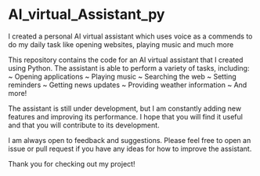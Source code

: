 # AI_virtual_Assistant_py
I created a personal AI virtual assistant which uses voice as a commends to do my daily task like opening websites, playing music and much more

This repository contains the code for an AI virtual assistant that I created using Python. The assistant is able to perform a variety of tasks, including:
~ Opening applications
~ Playing music
~ Searching the web
~ Setting reminders
~ Getting news updates
~ Providing weather information
~ And more!

The assistant is still under development, but I am constantly adding new features and improving its performance. I hope that you will find it useful and that you will contribute to its development.

I am always open to feedback and suggestions. Please feel free to open an issue or pull request if you have any ideas for how to improve the assistant.

Thank you for checking out my project!
